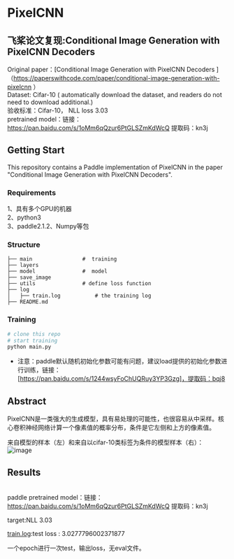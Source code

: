 # PixelCNN

## 飞桨论文复现:Conditional Image Generation with PixelCNN Decoders
Original paper：[Conditional Image Generation with PixelCNN Decoders ]（https://paperswithcode.com/paper/conditional-image-generation-with-pixelcnn ）
<br>Dataset: Cifar-10 ( automatically download the dataset, and readers do not need to download additional.)
<br>验收标准：Cifar-10， NLL loss 3.03
<br>pretrained model：链接：https://pan.baidu.com/s/1oMm6qQzur6PtGLSZmKdWcQ 
提取码：kn3j

## Getting Start
This repository contains a Paddle implementation of PixelCNN in the paper "Conditional Image Generation with PixelCNN Decoders".

### Requirements

1、具有多个GPU的机器  
2、python3  
3、paddle2.1.2、Numpy等包  

### Structure

``` 
├── main                #  training
├── layers
├── model               #  model
├── save_image         
├── utils               # define loss function
├── log
│	├── train.log           # the training log
├── README.md
```

### Training

```bash
# clone this repo
# start training
python main.py          
```
* 注意：paddle默认随机初始化参数可能有问题，建议load提供的初始化参数进行训练，链接：[https://pan.baidu.com/s/1244wsyFoChUQRuy3YP3Gzg]，提取码：bqj8

## Abstract

PixelCNN是一类强大的生成模型，具有易处理的可能性，也很容易从中采样。核心卷积神经网络计算一个像素值的概率分布，条件是它左侧和上方的像素值。  

来自模型的样本（左）和来自以cifar-10类标签为条件的模型样本（右）：  
![image](https://user-images.githubusercontent.com/49580855/138794773-c5520048-b306-4135-990c-d0804e390423.png)

## Results

<br>paddle pretrained model：链接：https://pan.baidu.com/s/1oMm6qQzur6PtGLSZmKdWcQ 
提取码：kn3j

target:NLL 3.03

[train.log](https://github.com/adreamerof/PixelCNN/blob/master/train_paddle.log):test loss : 3.0277796002371877

一个epoch进行一次test，输出loss，无eval文件。
